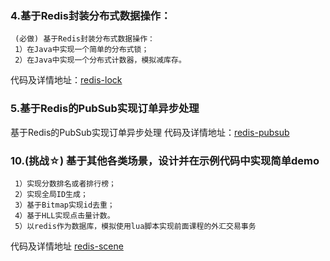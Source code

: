 ### 4.基于Redis封装分布式数据操作：
	 (必做) 基于Redis封装分布式数据操作：
	 1）在Java中实现一个简单的分布式锁；
	 2）在Java中实现一个分布式计数器，模拟减库存。
代码及详情地址：[redis-lock](https://github.com/nj-068-lx1991/JavaCourseCodes/tree/master/week_11/redis/redis-lock)

### 5.基于Redis的PubSub实现订单异步处理
基于Redis的PubSub实现订单异步处理
代码及详情地址：[redis-pubsub](https://github.com/nj-068-lx1991/JavaCourseCodes/tree/master/week_11/redis/redis-pubsub)

### 10.(挑战☆) 基于其他各类场景，设计并在示例代码中实现简单demo
	 1）实现分数排名或者排行榜；
	 2）实现全局ID生成；
	 3）基于Bitmap实现id去重；
	 4）基于HLL实现点击量计数。
	 5）以redis作为数据库，模拟使用lua脚本实现前面课程的外汇交易事务
代码及详情地址 [redis-scene](https://github.com/nj-068-lx1991/JavaCourseCodes/tree/master/week_11/redis/redis-scene)